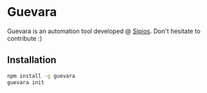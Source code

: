 # Guevara

Guevara is an automation tool developed @ [Sipios](http://sipios.com). Don't hesitate to contribute :)

## Installation

```bash
npm install -g guevara
guevara init
```